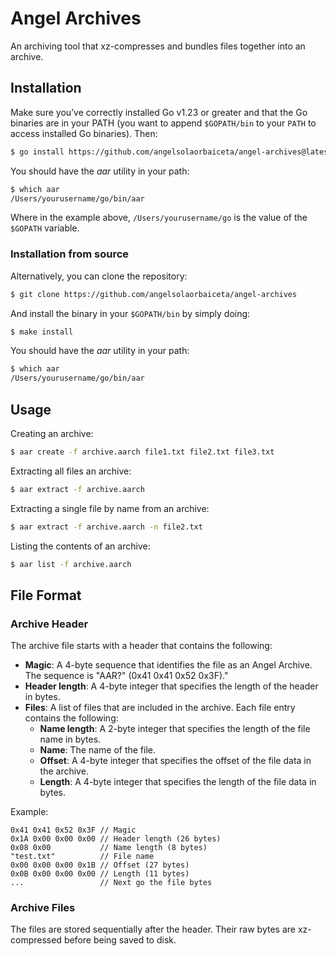 # Angel Archives

An archiving tool that xz-compresses and bundles files together into an archive.

## Installation

Make sure you’ve correctly installed Go v1.23 or greater and that the Go binaries are in your PATH (you want to append `$GOPATH/bin` to your `PATH` to access installed Go binaries).
Then:

```bash
$ go install https://github.com/angelsolaorbaiceta/angel-archives@latest
```

You should have the _aar_ utility in your path:

```bash
$ which aar
/Users/yourusername/go/bin/aar
```

Where in the example above, `/Users/yourusername/go` is the value of the `$GOPATH` variable.

### Installation from source

Alternatively, you can clone the repository:

```bash
$ git clone https://github.com/angelsolaorbaiceta/angel-archives
```

And install the binary in your `$GOPATH/bin` by simply doing:

```bash
$ make install
```

You should have the _aar_ utility in your path:

```bash
$ which aar
/Users/yourusername/go/bin/aar
```

## Usage

Creating an archive:

```bash
$ aar create -f archive.aarch file1.txt file2.txt file3.txt
```

Extracting all files an archive:

```bash
$ aar extract -f archive.aarch
```

Extracting a single file by name from an archive:

```bash
$ aar extract -f archive.aarch -n file2.txt
```

Listing the contents of an archive:

```bash
$ aar list -f archive.aarch
```

## File Format

### Archive Header

The archive file starts with a header that contains the following:

- **Magic**: A 4-byte sequence that identifies the file as an Angel Archive. The sequence is "AAR?" (0x41 0x41 0x52 0x3F)."
- **Header length**: A 4-byte integer that specifies the length of the header in bytes.
- **Files**: A list of files that are included in the archive. Each file entry contains the following:
  - **Name length**: A 2-byte integer that specifies the length of the file name in bytes.
  - **Name**: The name of the file.
  - **Offset**: A 4-byte integer that specifies the offset of the file data in the archive.
  - **Length**: A 4-byte integer that specifies the length of the file data in bytes.

Example:

```
0x41 0x41 0x52 0x3F // Magic
0x1A 0x00 0x00 0x00 // Header length (26 bytes)
0x08 0x00           // Name length (8 bytes)
"test.txt"          // File name
0x00 0x00 0x00 0x1B // Offset (27 bytes)
0x0B 0x00 0x00 0x00 // Length (11 bytes)
...                 // Next go the file bytes
```

### Archive Files

The files are stored sequentially after the header.
Their raw bytes are xz-compressed before being saved to disk.
